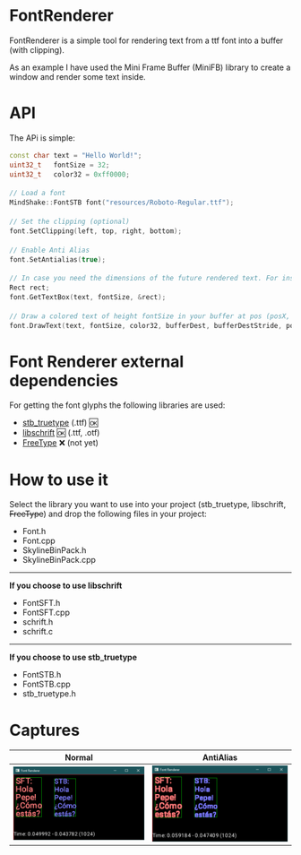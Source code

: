 # FontRenderer

FontRenderer is a simple tool for rendering text from a ttf font into a buffer (with clipping).

As an example I have used the Mini Frame Buffer (MiniFB) library to create a window and render some text inside.

# API

The APi is simple:
```cpp
const char text = "Hello World!";
uint32_t   fontSize = 32;
uint32_t   color32 = 0xff0000;

// Load a font
MindShake::FontSTB font("resources/Roboto-Regular.ttf");

// Set the clipping (optional)
font.SetClipping(left, top, right, bottom);

// Enable Anti Alias
font.SetAntialias(true);

// In case you need the dimensions of the future rendered text. For instance to horizontal align text...
Rect rect;
font.GetTextBox(text, fontSize, &rect);

// Draw a colored text of height fontSize in your buffer at pos (posX, posY)
font.DrawText(text, fontSize, color32, bufferDest, bufferDestStride, posX, posY);
```

# Font Renderer external dependencies

For getting the font glyphs the following libraries are used:
 * [stb_truetype](https://github.com/nothings/stb/blob/master/stb_truetype.h) (.ttf) :ok:
 * [libschrift](https://github.com/tomolt/libschrift) :ok: (.ttf, .otf)
 * [FreeType](https://freetype.org/) ❌ (not yet)

# How to use it

Select the library you want to use into your project (stb_truetype, libschrift,  ~~FreeType~~) and drop the following files in your project:

- Font.h
- Font.cpp
- SkylineBinPack.h
- SkylineBinPack.cpp
---
**If you choose to use libschrift**
- FontSFT.h
- FontSFT.cpp
- schrift.h
- schrift.c
---
**If you choose to use stb_truetype**
- FontSTB.h
- FontSTB.cpp
- stb_truetype.h

# Captures

|Normal|AntiAlias|
|---|---|
|![](screenshots/capture.png)|![](screenshots/captureAA.png)|
